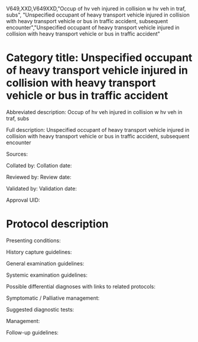 V649,XXD,V649XXD,"Occup of hv veh injured in collision w hv veh in traf, subs", "Unspecified occupant of heavy transport vehicle injured in collision with heavy transport vehicle or bus in traffic accident, subsequent encounter","Unspecified occupant of heavy transport vehicle injured in collision with heavy transport vehicle or bus in traffic accident"
# Category title: Unspecified occupant of heavy transport vehicle injured in collision with heavy transport vehicle or bus in traffic accident

Abbreviated description: Occup of hv veh injured in collision w hv veh in traf, subs

Full description: Unspecified occupant of heavy transport vehicle injured in collision with heavy transport vehicle or bus in traffic accident, subsequent encounter

Sources:

Collated by:
Collation date:

Reviewed by:
Review date:

Validated by:
Validation date:

Approval UID:

# Protocol description

Presenting conditions:

History capture guidelines:

General examination guidelines:

Systemic examination guidelines:

Possible differential diagnoses with links to related protocols:

Symptomatic / Palliative management:

Suggested diagnostic tests:

Management:

Follow-up guidelines:
